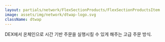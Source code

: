 ```yaml
---
layout: partials/network/FlexSectionProducts/FlexSectionProductsItem
image: assets/img/network/dtwap-logo.svg
className: dtwap
---
```


DEX에서 온체인으로 시간 기반 주문을 실행시킬 수 있게 해주는 고급 주문 방식.
